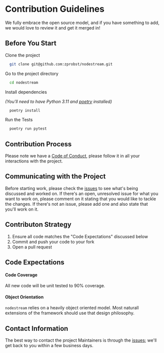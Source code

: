 # Contribution Guidelines

We fully embrace the open source model, and if you have something to add, we would love to review it and get it merged in!

## Before You Start

Clone the project

```bash
  git clone git@github.com:zprobst/nodestream.git
```

Go to the project directory

```bash
  cd nodestream
```

Install dependencies

_(You'll need to have Python 3.11 and [poetry](https://python-poetry.org/) installed)_

```bash
  poetry install 
```

Run the Tests 

```bash
  poetry run pytest
```

## Contribution Process

Please note we have a [Code of Conduct](https://github.com/zprobst/nodestream/blob/master/.github/CODE_OF_CONDUCT.md), please follow it in all your interactions with the project.

## Communicating with the Project

Before starting work, please check the [issues](https://github.com/zprobst/nodestream/issues) to see what's being discussed and worked on. If there's an open, unresolved issue for what you want to work on, please comment on it stating that you would like to tackle the changes. If there's not an issue, please add one and also state that you'll work on it.

## Contributon Strategy

1. Ensure all code matches the "Code Expectations" discussed below
1. Commit and push your code to your fork
1. Open a pull request

## Code Expectations

#### Code Coverage

All new code will be unit tested to 90% coverage.

#### Object Orientation

`nodestream` relies on a heavily object oriented model. Most naturall extensions of the framework should use that design philosophy.

## Contact Information

The best way to contact the project Maintainers is through the [issues](https://github.com/zprobst/nodestream/issues); we'll get back to you within a few business days.
